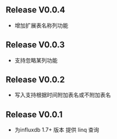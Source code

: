 ## Release V0.0.4
* 增加扩展表名称列功能

## Release V0.0.3
* 支持忽略某列功能


## Release V0.0.2
* 写入支持根据时间附加表名或不附加表名

## Release V0.0.1
* 为influxdb 1.7+ 版本 提供 linq 查询

